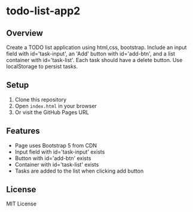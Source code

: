 # todo-list-app2

## Overview
Create a TODO list application using html,css, bootstrap. Include an input field with id='task-input', an 'Add' button with id='add-btn', and a list container with id='task-list'. Each task should have a delete button. Use localStorage to persist tasks.

## Setup
1. Clone this repository
2. Open `index.html` in your browser
3. Or visit the GitHub Pages URL

## Features
- Page uses Bootstrap 5 from CDN
- Input field with id='task-input' exists
- Button with id='add-btn' exists
- Container with id='task-list' exists
- Tasks are added to the list when clicking add button

## License
MIT License
